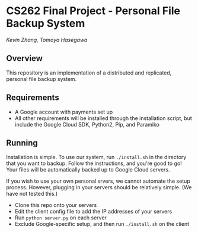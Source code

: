 # CS262 Final Project - Personal File Backup System
*Kevin Zhang, Tomoya Hasegawa*

## Overview
This repository is an implementation of a distributed and replicated, personal file backup system.

## Requirements
* A Google account with payments set up
* All other requirements will be installed through the installation script, but include the Google Cloud SDK, Python2, Pip, and Paramiko

## Running

Installation is simple. To use our system, run `./install.sh` in the directory that you want to backup. Follow the instructions, and you're good to go! Your files will be automatically backed up to Google Cloud servers.

If you wish to use your own personal srvers, we cannot automate the setup process. However, plugging in your servers should be relatively simple. (We have not tested this.)
* Clone this repo onto your servers
* Edit the client config file to add the IP addresses of your servers
* Run `python server.py` on each server
* Exclude Google-specific setup, and then run `./install.sh` on the client